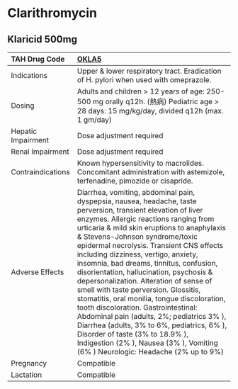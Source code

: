 # Clarithromycin

## Klaricid 500mg

| TAH Drug Code      | [OKLA5](https://www.tahsda.org.tw/drugs/hissearch.php?drug_code=OKLA5)                                                                                                                                                                                                                                                                                                                                                                                                                                                                                                                                                                                                                                                                                                                                     |
|:-------------------|:-----------------------------------------------------------------------------------------------------------------------------------------------------------------------------------------------------------------------------------------------------------------------------------------------------------------------------------------------------------------------------------------------------------------------------------------------------------------------------------------------------------------------------------------------------------------------------------------------------------------------------------------------------------------------------------------------------------------------------------------------------------------------------------------------------------|
| Indications        | Upper & lower respiratory tract. Eradication of H. pylori when used with omeprazole.                                                                                                                                                                                                                                                                                                                                                                                                                                                                                                                                                                                                                                                                                                                       |
| Dosing             | Adults and children > 12 years of age: 250-500 mg orally q12h. (熱病) Pediatric age > 28 days: 15 mg/kg/day, divided q12h (max. 1 gm/day)                                                                                                                                                                                                                                                                                                                                                                                                                                                                                                                                                                                                                                                                  |
| Hepatic Impairment | Dose adjustment required                                                                                                                                                                                                                                                                                                                                                                                                                                                                                                                                                                                                                                                                                                                                                                                   |
| Renal Impairment   | Dose adjustment required                                                                                                                                                                                                                                                                                                                                                                                                                                                                                                                                                                                                                                                                                                                                                                                   |
| Contraindications  | Known hypersensitivity to macrolides. Concomitant administration with astemizole, terfenadine, pimozide or cisapride.                                                                                                                                                                                                                                                                                                                                                                                                                                                                                                                                                                                                                                                                                      |
| Adverse Effects    | Diarrhea, vomiting, abdominal pain, dyspepsia, nausea, headache, taste perversion, transient elevation of liver enzymes. Allergic reactions ranging from urticaria & mild skin eruptions to anaphylaxis & Stevens-Johnson syndrome/toxic epidermal necrolysis. Transient CNS effects including dizziness, vertigo, anxiety, insomnia, bad dreams, tinnitus, confusion, disorientation, hallucination, psychosis & depersonalization. Alteration of sense of smell with taste perversion. Glossitis, stomatitis, oral monilia, tongue discoloration, tooth discoloration. Gastrointestinal: Abdominal pain (adults, 2%; pediatrics 3% ), Diarrhea (adults, 3% to 6%, pediatrics, 6% ), Disorder of taste (3% to 18.9% ), Indigestion (2% ), Nausea (3% ), Vomiting (6% ) Neurologic: Headache (2% up to 9%) |
| Pregnancy          | Compatible                                                                                                                                                                                                                                                                                                                                                                                                                                                                                                                                                                                                                                                                                                                                                                                                 |
| Lactation          | Compatible                                                                                                                                                                                                                                                                                                                                                                                                                                                                                                                                                                                                                                                                                                                                                                                                 |

